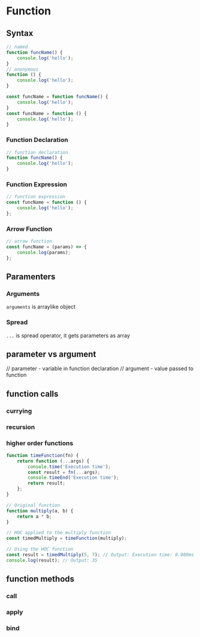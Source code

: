 # Function

## Syntax

```javascript
// named
function funcName() {
	console.log('hello');
}
// anonymous
function () {
	console.log('hello');
}

const funcName = function funcName() {
	console.log('hello');
}
const funcName = function () {
	console.log('hello');
}
```

### Function Declaration

```javascript
// function declaration
function funcName() {
	console.log('hello');
}
```

### Function Expression

```javascript
// function expression
const funcName = function () {
	console.log('hello');
};
```

### Arrow Function

```javascript
// arrow function
const funcName = (params) => {
	console.log(params);
};
```

## Paramenters

### Arguments

`arguments` is arraylike object

### Spread

`...` is spread operator, it gets parameters as array

## parameter vs argument

// parameter - variable in function declaration
// argument - value passed to function

## function calls

### currying

### recursion

### higher order functions

```javascript
function timeFunction(fn) {
	return function (...args) {
		console.time('Execution time');
		const result = fn(...args);
		console.timeEnd('Execution time');
		return result;
	};
}

// Original function
function multiply(a, b) {
	return a * b;
}

// HOC applied to the multiply function
const timedMultiply = timeFunction(multiply);

// Using the HOC function
const result = timedMultiply(5, 7); // Output: Execution time: 0.080ms
console.log(result); // Output: 35
```

## function methods

### call

### apply

### bind

